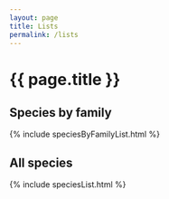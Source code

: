 ```yaml
---
layout: page
title: Lists
permalink: /lists
---
```


# {{ page.title }}

## Species by family

{% include speciesByFamilyList.html %}
## All species

{% include speciesList.html %}
